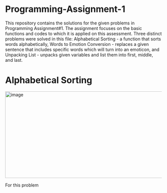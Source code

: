 # Programming-Assignment-1
This repository contains the solutions for the given problems in Programming Assignment#1. The assignment focuses on the basic functions and codes to which it is applied on this assessment.
Three distinct problems were solved in this file: Alphabetical Sorting - a function that sorts words alphabetically, Words to Emotion Conversion - replaces a given sentence that includes specific words which will turn into an emoticon, and Unpacking List - unpacks given variables and list them into first, middle, and last.


# Alphabetical Sorting

<img width="1127" height="278" alt="image" src="https://github.com/user-attachments/assets/c9faa459-59d3-4927-aa98-b10a89e5973d" />

For this problem
